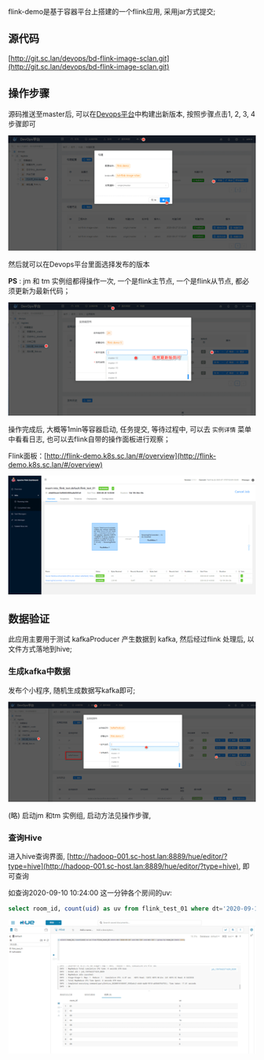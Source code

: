 flink-demo是基于容器平台上搭建的一个flink应用, 采用jar方式提交;

## 源代码
[http://git.sc.lan/devops/bd-flink-image-sclan.git](http://git.sc.lan/devops/bd-flink-image-sclan.git)

## 操作步骤
源码推送至master后, 可以在[Devops平台](http://europa.sc.lan/common/publish/deployment?13)中构建出新版本, 按照步骤点击1, 2, 3, 4步骤即可

![image1.png](./img/Flink应用flink-demo操作说明/image1.png)

然后就可以在Devops平台里面选择发布的版本

**PS** : jm 和 tm 实例组都得操作一次, 一个是flink主节点, 一个是flink从节点, 都必须更新为最新代码；

![image2.png](./img/Flink应用flink-demo操作说明/image2.png)

操作完成后, 大概等1min等容器启动, 任务提交, 等待过程中, 可以去 `实例详情` 菜单中看看日志, 也可以去flink自带的操作面板进行观察；

Flink面板：[http://flink-demo.k8s.sc.lan/#/overview](http://flink-demo.k8s.sc.lan/#/overview)

![image3.png](./img/Flink应用flink-demo操作说明/image3.png)

## 数据验证
此应用主要用于测试 kafkaProducer 产生数据到 kafka, 然后经过flink 处理后, 以文件方式落地到hive;

### 生成kafka中数据
发布个小程序, 随机生成数据写kafka即可; 

![image4.png](./img/Flink应用flink-demo操作说明/image4.png)

(略) 启动jm 和tm 实例组, 启动方法见操作步骤,

### 查询Hive

进入hive查询界面, [http://hadoop-001.sc-host.lan:8889/hue/editor/?type=hive](http://hadoop-001.sc-host.lan:8889/hue/editor/?type=hive), 即可查询

如查询2020-09-10 10:24:00 这一分钟各个房间的uv: 

```sql
select room_id, count(uid) as uv from flink_test_01 where dt='2020-09-10' and ht='10' and mt='24'   group by room_id limit 1000;
```

![image5.png](./img/Flink应用flink-demo操作说明/image5.png)